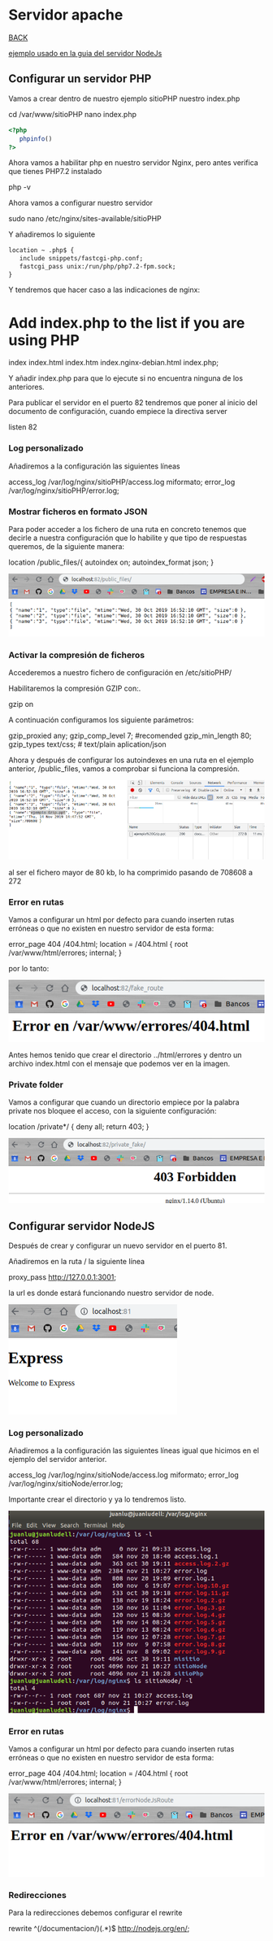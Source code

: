 # Servidor apache
 
[BACK](../README.md)
 
[ejemplo usado en la guia del servidor NodeJs](https://github.com/juanlubel/git-flow-nodeJs)
 
## Configurar un servidor PHP
 
Vamos a crear dentro de nuestro ejemplo sitioPHP nuestro index.php
 
   cd /var/www/sitioPHP
   nano index.php
  
```php
<?php
   phpinfo()
?>
```
 
Ahora vamos a habilitar php en nuestro servidor Nginx, pero antes verifica que tienes PHP7.2 instalado
  
   php -v
  
Ahora vamos a configurar nuestro servidor
 
   sudo nano /etc/nginx/sites-available/sitioPHP
  
Y añadiremos lo siguiente
 
```
location ~ .php$ {
   include snippets/fastcgi-php.conf;
   fastcgi_pass unix:/run/php/php7.2-fpm.sock;
}
```
 
Y tendremos que hacer caso a las indicaciones de nginx:
 
   # Add index.php to the list if you are using PHP
   index index.html index.htm index.nginx-debian.html index.php;
 
Y añadir index.php para que lo ejecute si no encuentra ninguna de los anteriores.
 
Para publicar el servidor en el puerto 82 tendremos que poner al inicio del documento de configuración, cuando empiece la directiva server
 
   listen 82
 
### Log personalizado
 
Añadiremos a la configuración las siguientes líneas
 
   access_log /var/log/nginx/sitioPHP/access.log miformato;
   error_log /var/log/nginx/sitioPHP/error.log;
 
### Mostrar ficheros en formato JSON
 
Para poder acceder a los fichero de una ruta en concreto tenemos que decirle a nuestra configuración que lo habilite y que tipo de respuestas queremos, de la siguiente manera:
 
   location /public_files/{
       autoindex on;
       autoindex_format json;
   }
 
![](./imagenes/public_files.png)
 
 
### Activar la compresión de ficheros
 
Accederemos a nuestro fichero de configuración en /etc/sitioPHP/
 
Habilitaremos la compresión GZIP con:.
 
   gzip on
 
A continuación configuramos los siguiente parámetros:
 
 
   gzip_proxied any;
   gzip_comp_level 7; #recomended
   gzip_min_length 80;
   gzip_types text/css; # text/plain aplication/json
 
Ahora y después de configurar los autoindexes en una ruta en el ejemplo anterior, /public_files, vamos a comprobar si funciona la compresión.
 
![](./imagenes/ejemploGzip.png)
 
al ser el fichero mayor de 80 kb, lo ha comprimido pasando de 708608 a 272
 
### Error en rutas
 
Vamos a configurar un html por defecto para cuando inserten rutas erróneas o que no existen en nuestro servidor de esta forma:
 
   error_page 404 /404.html;
   location = /404.html {
           root /var/www/html/errores;
           internal;
   }
 
por lo tanto:
 
![](./imagenes/fake_routes.png)
 
Antes hemos tenido que crear el directorio ../html/errores y dentro un archivo index.html con el mensaje que podemos ver en la imagen.
 
### Private folder
 
Vamos a configurar que cuando un directorio empiece por la palabra private nos bloquee el acceso, con la siguiente configuración:
 
   location /private*/ {
           deny all;
           return 403;
   }
 
![](./imagenes/private_test.png)
 
## Configurar servidor NodeJS
 
Después de crear y configurar un nuevo servidor en el puerto 81.
 
Añadiremos en la ruta / la siguiente línea
 
   proxy_pass http://127.0.0.1:3001;
 
la url es donde estará funcionando nuestro servidor de node.
 
![](./imagenes/nodejs.png)
 
### Log personalizado
 
Añadiremos a la configuración las siguientes líneas igual que hicimos en el ejemplo del servidor anterior.
 
   access_log /var/log/nginx/sitioNode/access.log miformato;
   error_log /var/log/nginx/sitioNode/error.log;
 
Importante crear el directorio y ya lo tendremos listo.
 
![](./imagenes/errorLog.png)
 
### Error en rutas
 
Vamos a configurar un html por defecto para cuando inserten rutas erróneas o que no existen en nuestro servidor de esta forma:
 
   error_page 404 /404.html;
   location = /404.html {
           root /var/www/html/errores;
           internal;
   }
 
![](./imagenes/error_node.png)
 
### Redirecciones
 
Para la redirecciones debemos configurar el rewrite
 
   rewrite ^(/documentacion/)(.*)$ http://nodejs.org/en/;
 
